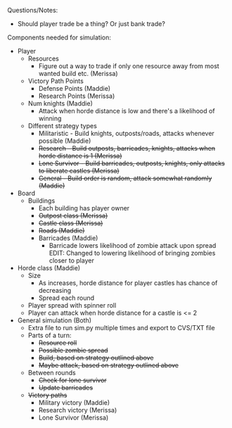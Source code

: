 Questions/Notes:
- Should player trade be a thing? Or just bank trade?

Components needed for simulation:
- Player
    - Resources
        - Figure out a way to trade if only one resource away from most wanted build etc. (Merissa)
    - Victory Path Points
        - Defense Points (Maddie)
        - Research Points (Merissa)
    - Num knights (Maddie)
        - Attack when horde distance is low and there's a likelihood of winning
    - Different strategy types
        - Militaristic - Build knights, outposts/roads, attacks whenever possible (Maddie)
        - ~~Research - Build outposts, barricades, knights, attacks when horde distance is 1 (Merissa)~~
        - ~~Lone Survivor - Build barricades, outposts, knights, only attacks to liberate castles (Merissa)~~
        - ~~General - Build order is random, attack somewhat randomly (Maddie)~~
- Board
    - Buildings
        - Each building has player owner
        - ~~Outpost class (Merissa)~~
        - ~~Castle class (Merissa)~~
        - ~~Roads (Maddie)~~
        - Barricades (Maddie)
            - Barricade lowers likelihood of zombie attack upon spread
            EDIT: Changed to lowering likelihood of bringing zombies closer to player
- Horde class (Maddie)
    - Size
        - As increases, horde distance for player castles has chance of decreasing
        - Spread each round
    - Player spread with spinner roll
    - Player can attack when horde distance for a castle is <= 2
- General simulation (Both)
    - Extra file to run sim.py multiple times and export to CVS/TXT file
    - Parts of a turn:
        - ~~Resource roll~~
        - ~~Possible zombie spread~~
        - ~~Build, based on strategy outlined above~~
        - ~~Maybe attack, based on strategy outlined above~~
    - Between rounds
        - ~~Check for lone survivor~~
        - ~~Update barricades~~
    - ~~Victory paths~~
        - Military victory (Maddie)
        - Research victory (Merissa)
        - Lone Survivor (Merissa)